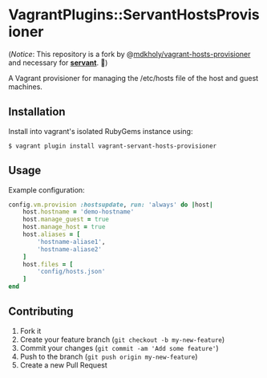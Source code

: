 # VagrantPlugins::ServantHostsProvisioner

(*Notice*: This repository is a fork by @[mdkholy/vagrant-hosts-provisioner](https://github.com/mdkholy/vagrant-hosts-provisioner/) and necessary for **[servant](https://github.com/frdmn/servant)**. :fork_and_knife:)

A Vagrant provisioner for managing the /etc/hosts file of the host and guest machines.

## Installation

Install into vagrant's isolated RubyGems instance using:

	$ vagrant plugin install vagrant-servant-hosts-provisioner

## Usage

Example configuration:

```ruby
config.vm.provision :hostsupdate, run: 'always' do |host|
	host.hostname = 'demo-hostname'
	host.manage_guest = true
	host.manage_host = true
	host.aliases = [
		'hostname-aliase1',
		'hostname-aliase2'
	]
	host.files = [
		'config/hosts.json'
	]
end
```

## Contributing

1. Fork it
2. Create your feature branch (`git checkout -b my-new-feature`)
3. Commit your changes (`git commit -am 'Add some feature'`)
4. Push to the branch (`git push origin my-new-feature`)
5. Create a new Pull Request
